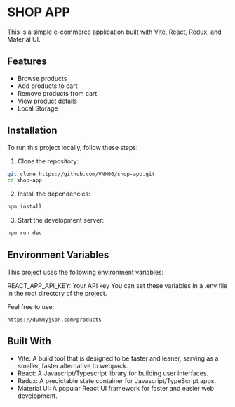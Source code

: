 # SHOP APP

This is a simple e-commerce application built with Vite, React, Redux, and Material UI.

## Features

- Browse products
- Add products to cart
- Remove products from cart
- View product details
- Local Storage

## Installation

To run this project locally, follow these steps:

1. Clone the repository:

```bash
git clone https://github.com/VNM90/shop-app.git
cd shop-app
```

2. Install the dependencies:
```bash
npm install
```

3. Start the development server:
```bash
npm run dev
```

## Environment Variables
This project uses the following environment variables:

REACT_APP_API_KEY: Your API key
You can set these variables in a .env file in the root directory of the project.

Feel free to use:
```
https://dummyjson.com/products
``` 

## Built With
- Vite: A build tool that is designed to be faster and leaner, serving as a smaller, faster alternative to webpack.
- React: A Javascript/Typescript library for building user interfaces.
- Redux: A predictable state container for Javascript/TypeScript apps.
- Material UI: A popular React UI framework for faster and easier web development.